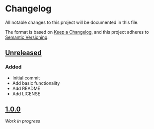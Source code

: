 # Changelog

All notable changes to this project will be documented in this file.

The format is based on [Keep a Changelog](https://keepachangelog.com/en/1.0.0/),
and this project adheres to [Semantic Versioning](https://semver.org/spec/v2.0.0.html).

## [Unreleased]

### Added 

- Initial commit
- Add basic functionality
- Add README
- Add LICENSE

## [1.0.0]

*Work in progress*

[unreleased]: https://github.com/sthorsten/web-icon-grabber/compare/v1.0.0...HEAD

[1.0.0]: https://github.com/sthorsten/web-icon-grabber/releases/tag/v1.0.0